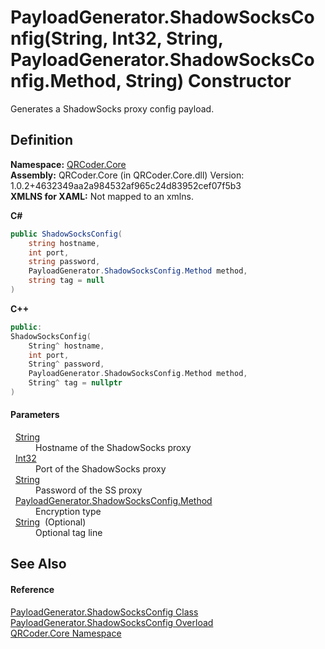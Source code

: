 # PayloadGenerator.ShadowSocksConfig(String, Int32, String, PayloadGenerator.ShadowSocksConfig.Method, String) Constructor


Generates a ShadowSocks proxy config payload.



## Definition
**Namespace:** <a href="N_QRCoder_Core.md">QRCoder.Core</a>  
**Assembly:** QRCoder.Core (in QRCoder.Core.dll) Version: 1.0.2+4632349aa2a984532af965c24d83952cef07f5b3  
**XMLNS for XAML:** Not mapped to an xmlns.

**C#**
``` C#
public ShadowSocksConfig(
	string hostname,
	int port,
	string password,
	PayloadGenerator.ShadowSocksConfig.Method method,
	string tag = null
)
```
**C++**
``` C++
public:
ShadowSocksConfig(
	String^ hostname, 
	int port, 
	String^ password, 
	PayloadGenerator.ShadowSocksConfig.Method method, 
	String^ tag = nullptr
)
```



#### Parameters
<dl><dt>  <a href="https://learn.microsoft.com/dotnet/api/system.string" target="_blank" rel="noopener noreferrer">String</a></dt><dd>Hostname of the ShadowSocks proxy</dd><dt>  <a href="https://learn.microsoft.com/dotnet/api/system.int32" target="_blank" rel="noopener noreferrer">Int32</a></dt><dd>Port of the ShadowSocks proxy</dd><dt>  <a href="https://learn.microsoft.com/dotnet/api/system.string" target="_blank" rel="noopener noreferrer">String</a></dt><dd>Password of the SS proxy</dd><dt>  <a href="T_QRCoder_Core_PayloadGenerator_ShadowSocksConfig_Method.md">PayloadGenerator.ShadowSocksConfig.Method</a></dt><dd>Encryption type</dd><dt>  <a href="https://learn.microsoft.com/dotnet/api/system.string" target="_blank" rel="noopener noreferrer">String</a>  (Optional)</dt><dd>Optional tag line</dd></dl>

## See Also


#### Reference
<a href="T_QRCoder_Core_PayloadGenerator_ShadowSocksConfig.md">PayloadGenerator.ShadowSocksConfig Class</a>  
<a href="Overload_QRCoder_Core_PayloadGenerator_ShadowSocksConfig__ctor.md">PayloadGenerator.ShadowSocksConfig Overload</a>  
<a href="N_QRCoder_Core.md">QRCoder.Core Namespace</a>  
